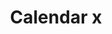 ---
title: Calendar x
tags: ["calendar", "x", "delete", "remove", "cancel"]
icon: calendar-x
svg: '<svg xmlns="http://www.w3.org/2000/svg" width="24" height="24" fill="none" viewBox="0 0 24 24" stroke-width="1.5" stroke-linecap="round" stroke-linejoin="round" stroke="currentColor"><path d="M3 12c0-4.243 0-5.364 1.318-6.682C5.636 4 7.758 4 12 4c4.243 0 6.364 0 7.682 1.318C21 6.636 21 7.758 21 12c0 4.243 0 6.364-1.318 7.682C18.364 21 16.242 21 12 21c-4.243 0-6.364 0-7.682-1.318C3 18.364 3 16.242 3 12Zm13.5-7V3m-9 2V3M3.25 8h17.5M10.5 12.5l3 3m0-3-3 3"/></svg>'
---